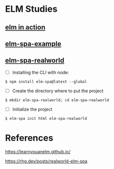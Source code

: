 # ELM Studies

## [elm in action](elm-in-action)

## [elm-spa-example](elm-spa-example)

## [elm-spa-realworld](elm-spa-realworld)

- [ ] Installing the CLI with node:

```
$ npm install elm-spa@latest --global
```

- [ ] Create the directory where to put the project

```
$ mkdir elm-spa-realworld; cd elm-spa-realworld
```

- [ ] Initialize the project 

```
$ elm-spa init html elm-spa-realworld
```

# References

https://learnyouanelm.github.io/

https://rhg.dev/posts/realworld-elm-spa
